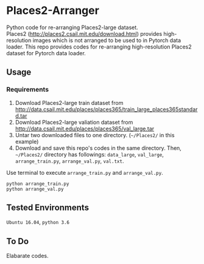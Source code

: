 # Places2-Arranger
Python code for re-arranging Places2-large dataset.   
Places2 (http://places2.csail.mit.edu/download.html) provides high-resolution images which is not arranged to be used to in Pytorch data loader. This repo provides codes for re-arranging high-resolution Places2 dataset for Pytorch data loader. 

## Usage
### Requirements
1. Download Places2-large train dataset from http://data.csail.mit.edu/places/places365/train_large_places365standard.tar
2. Download Places2-large valiation dataset from http://data.csail.mit.edu/places/places365/val_large.tar
3. Untar two downloaded files to one directory. (`~/Places2/` in this example)
4. Download and save this repo's codes in the same directory. 
Then, `~/Places2/` directory has followings: `data_large`, `val_large`, `arrange_train.py`, `arrange_val.py`, `val.txt`.

Use terminal to execute `arrange_train.py` and `arrange_val.py`. 
```
python arrange_train.py
python arrange_val.py
```

## Tested Environments
`Ubuntu 16.04`, `python 3.6`

## To Do
Elabarate codes. 
